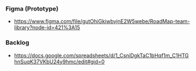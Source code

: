 ### Figma (Prototype)
- https://www.figma.com/file/gutOhiGkiwbvjnE2W5webe/RoadMap-team-library?node-id=421%3A15

### Backlog
- https://docs.google.com/spreadsheets/d/1_CsniDgkTaC1bHqf1m_C1HTGhnSuqK37VKbU24y9hmc/edit#gid=0
